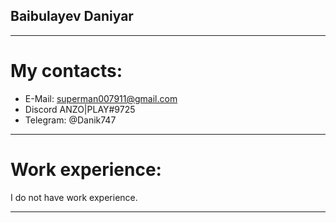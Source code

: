 ## Baibulayev Daniyar
--------
# My contacts: 
- E-Mail: superman007911@gmail.com
- Discord ANZO|PLAY#9725
- Telegram: @Danik747
--------
# Work experience:
I do not have work experience.

--------